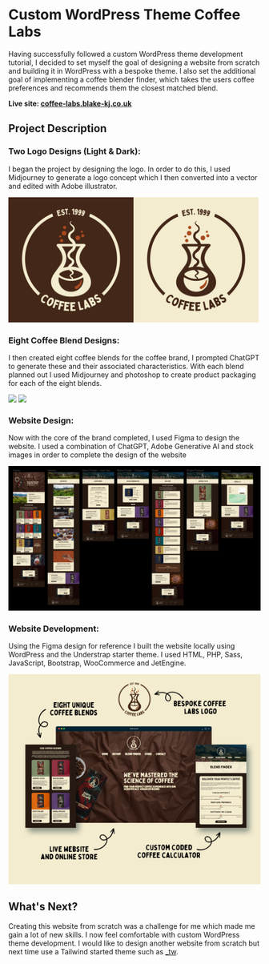 # Custom WordPress Theme Coffee Labs

Having successfully followed a custom WordPress theme development tutorial, I decided to set myself the goal of designing a website from scratch and building it in WordPress with a bespoke theme. I also set the additional goal of implementing a coffee blender finder, which takes the users coffee preferences and recommends them the closest matched blend.

**Live site: [coffee-labs.blake-kj.co.uk](https://coffee-labs.blake-kj.co.uk/)**

## Project Description

### Two Logo Designs (Light & Dark):
I began the project by designing the logo. In order to do this, I used Midjourney to generate a logo concept which I then converted into a vector and edited with Adobe illustrator.

<img src="screenshots/twologos.png" width="500">

### Eight Coffee Blend Designs:

I then created eight coffee blends for the coffee brand, I prompted ChatGPT to generate these and their associated characteristics. With each blend planned out I used Midjourney and photoshop to create product packaging for each of the eight blends.

<img src="screenshots/first4blends.png" width="400">

<img src="screenshots/second4blends.png" width="400">

### Website Design:

Now with the core of the brand completed, I used Figma to design the website. I used a combination of ChatGPT, Adobe Generative AI and stock images in order to complete the design of the website

<img src="screenshots/figma-design.png" width="800">

### Website Development:

Using the Figma design for reference I built the website locally using WordPress and the Understrap starter theme. I used HTML, PHP, Sass, JavaScript, Bootstrap, WooCommerce and JetEngine.

<img src="screenshots/completed-website.png" width="800">

## What's Next?

Creating this website from scratch was a challenge for me which made me gain a lot of new skills. I now feel comfortable with custom WordPress theme development. I would like to design another website from scratch but next time use a Tailwind started theme such as [_tw](https://underscoretw.com/).


